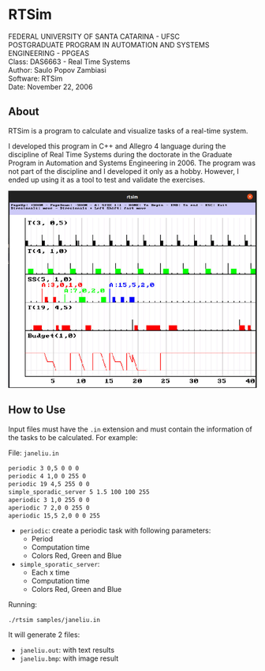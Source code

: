 # RTSim

FEDERAL UNIVERSITY OF SANTA CATARINA - UFSC \
POSTGRADUATE PROGRAM IN AUTOMATION AND SYSTEMS ENGINEERING - PPGEAS \
Class: DAS6663 - Real Time Systems \
Author: Saulo Popov Zambiasi \
Software: RTSim \
Date: November 22, 2006

## About

RTSim is a program to calculate and visualize tasks of a real-time system.

I developed this program in C++ and Allegro 4 language during the discipline of Real Time Systems during the doctorate in the Graduate Program in Automation and Systems Engineering in 2006. The program was not part of the discipline and I developed it only as a hobby. However, I ended up using it as a tool to test and validate the exercises.

![Screenshot](screenshot.jpg)

## How to Use

Input files must have the `.in` extension and must contain the information of the tasks to be calculated. For example:

File: `janeliu.in`

```
periodic 3 0,5 0 0 0
periodic 4 1,0 0 255 0
periodic 19 4,5 255 0 0
simple_sporadic_server 5 1.5 100 100 255
aperiodic 3 1,0 255 0 0
aperiodic 7 2,0 0 255 0
aperiodic 15,5 2,0 0 0 255
```

* `periodic`: create a periodic task with following parameters:
  * Period
  * Computation time
  * Colors Red, Green and Blue
* `simple_sporatic_server`:
  * Each x time
  * Computation time
  * Colors Red, Green and Blue

Running:

```
./rtsim samples/janeliu.in
```

It will generate 2 files:

* `janeliu.out`: with text results
* `janeliu.bmp`: with image result
